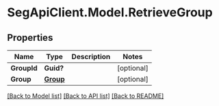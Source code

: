 # SegApiClient.Model.RetrieveGroup
## Properties

Name | Type | Description | Notes
------------ | ------------- | ------------- | -------------
**GroupId** | **Guid?** |  | [optional] 
**Group** | [**Group**](Group.md) |  | [optional] 

[[Back to Model list]](../README.md#documentation-for-models) [[Back to API list]](../README.md#documentation-for-api-endpoints) [[Back to README]](../README.md)

